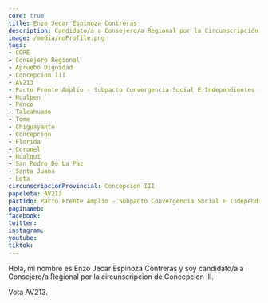 ```yaml
---
core: true
title: Enzo Jecar Espinoza Contreras
description: Candidato/a a Consejero/a Regional por la Circunscripción de Concepcion III
image: /media/noProfile.png
tags:
- CORE
- Consejero Regional
- Apruebo Dignidad
- Concepcion III
- AV213
- Pacto Frente Amplio - Subpacto Convergencia Social E Independientes - Independientes
- Hualpen
- Penco
- Talcahuano
- Tome
- Chiguayante
- Concepcion
- Florida
- Coronel
- Hualqui
- San Pedro De La Paz
- Santa Juana
- Lota
circunscripcionProvincial: Concepcion III
papeleta: AV213
partido: Pacto Frente Amplio - Subpacto Convergencia Social E Independientes - Independientes
paginaWeb:
facebook:
twitter:
instagram:
youtube:
tiktok:
---
```

Hola, mi nombre es Enzo Jecar Espinoza Contreras y soy candidato/a a Consejero/a Regional por la circunscripcion de Concepcion III.

Vota AV213.